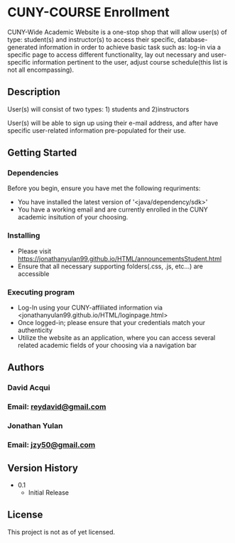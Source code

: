 # CUNY-COURSE Enrollment

CUNY-Wide Academic Website is a one-stop shop that will allow user(s) of type: student(s) and instructor(s) to access their specific, database-generated information in order to achieve basic task such as: log-in via a specific page to access different functionality, lay out necessary and user-specific information pertinent to the user, adjust course schedule(this list is not all encompassing). 

## Description

User(s) will consist of two types: 1) students and 2)instructors

User(s) will be able to sign up using their e-mail address, and after have specific user-related information pre-populated for their use. 

## Getting Started

### Dependencies

Before you begin, ensure you have met the following requriments:

* You have installed the latest version of '<java/dependency/sdk>'
* You have a working email and are currently enrolled in the CUNY academic insitution of your choosing.

### Installing

* Please visit <https://jonathanyulan99.github.io/HTML/announcementsStudent.html>
* Ensure that all necessary supporting folders(.css, .js, etc...) are accessible

### Executing program

* Log-In using your CUNY-affiliated information via <jonathanyulan99.github.io/HTML/loginpage.html>
* Once logged-in; please ensure that your credentials match your authenticity 
* Utilize the website as an application, where you can access several related academic fields of your choosing via a navigation bar 

## Authors
### David Acqui
### Email: reydavid@gmail.com
### Jonathan Yulan
### Email: jzy50@gmail.com


## Version History

* 0.1
	* Initial Release

## License

This project is not as of yet licensed. 
